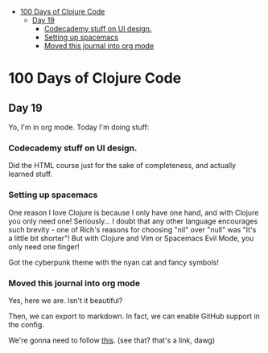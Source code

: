 - [100 Days of Clojure Code](#sec-1)
  - [Day 19](#sec-1-1)
    - [Codecademy stuff on UI design.](#sec-1-1-1)
    - [Setting up spacemacs](#sec-1-1-2)
    - [Moved this journal into org mode](#sec-1-1-3)

# 100 Days of Clojure Code<a id="sec-1"></a>

## Day 19<a id="sec-1-1"></a>

Yo, I'm in org mode. Today I'm doing stuff:

### Codecademy stuff on UI design.<a id="sec-1-1-1"></a>

Did the HTML course just for the sake of completeness, and actually learned stuff.

### Setting up spacemacs<a id="sec-1-1-2"></a>

One reason I love Clojure is because I only have one hand, and with Clojure you only need one! Seriously&#x2026; I doubt that any other language encourages such brevity - one of Rich's reasons for choosing "nil" over "null" was "It's a little bit shorter"! But with Clojure and Vim or Spacemacs Evil Mode, you only need one finger!

Got the cyberpunk theme with the nyan cat and fancy symbols!

### Moved this journal into org mode<a id="sec-1-1-3"></a>

Yes, here we are. Isn't it beautiful?

Then, we can export to markdown. In fact, we can enable GitHub support in the config.

We're gonna need to follow [this](http://spacemacs.org/layers/+emacs/org/README.html). (see that? that's a link, dawg)
